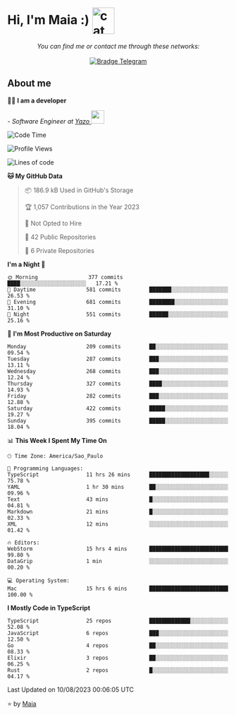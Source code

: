 <h1 align="left">Hi, I'm Maia :) 
<img src="https://emojis.slackmojis.com/emojis/images/1643509834/36299/black-cat.gif?1643509834" width="50" height="60" align="center"  alt="cat"/>
</h1>

<p align="center">
    <i>You can find me or contact me through these networks:</i>
    <br/><br/>
    <a href="https://t.me/mrootx" target="_blank">
        <img src="https://img.shields.io/badge/-Telegram-2CA5E0?logo=telegram&style=flat&logoColor=white" alt="Bradge Telegram" />
    </a>
</p>

## About me

:technologist: <strong>I am a developer</strong> <br>

<p><em> - Software Engineer at <a href="[https://pdasolucoes.com.br](https://yazo.com.br/)">Yazo
</a><img src="https://media.giphy.com/media/WUlplcMpOCEmTGBtBW/giphy.gif" width="30"> 
</em></p>

<!--START_SECTION:waka-->
![Code Time](http://img.shields.io/badge/Code%20Time-3%2C012%20hrs%203%20mins-blue)

![Profile Views](http://img.shields.io/badge/Profile%20Views-0-blue)

![Lines of code](https://img.shields.io/badge/From%20Hello%20World%20I%27ve%20Written-486.6%20thousand%20lines%20of%20code-blue)

**🐱 My GitHub Data** 

> 📦 186.9 kB Used in GitHub's Storage 
 > 
> 🏆 1,057 Contributions in the Year 2023
 > 
> 🚫 Not Opted to Hire
 > 
> 📜 42 Public Repositories 
 > 
> 🔑 6 Private Repositories 
 > 
**I'm a Night 🦉** 

```text
🌞 Morning                377 commits         ████░░░░░░░░░░░░░░░░░░░░░   17.21 % 
🌆 Daytime                581 commits         ███████░░░░░░░░░░░░░░░░░░   26.53 % 
🌃 Evening                681 commits         ████████░░░░░░░░░░░░░░░░░   31.10 % 
🌙 Night                  551 commits         ██████░░░░░░░░░░░░░░░░░░░   25.16 % 
```
📅 **I'm Most Productive on Saturday** 

```text
Monday                   209 commits         ██░░░░░░░░░░░░░░░░░░░░░░░   09.54 % 
Tuesday                  287 commits         ███░░░░░░░░░░░░░░░░░░░░░░   13.11 % 
Wednesday                268 commits         ███░░░░░░░░░░░░░░░░░░░░░░   12.24 % 
Thursday                 327 commits         ████░░░░░░░░░░░░░░░░░░░░░   14.93 % 
Friday                   282 commits         ███░░░░░░░░░░░░░░░░░░░░░░   12.88 % 
Saturday                 422 commits         █████░░░░░░░░░░░░░░░░░░░░   19.27 % 
Sunday                   395 commits         █████░░░░░░░░░░░░░░░░░░░░   18.04 % 
```


📊 **This Week I Spent My Time On** 

```text
🕑︎ Time Zone: America/Sao_Paulo

💬 Programming Languages: 
TypeScript               11 hrs 26 mins      ███████████████████░░░░░░   75.78 % 
YAML                     1 hr 30 mins        ██░░░░░░░░░░░░░░░░░░░░░░░   09.96 % 
Text                     43 mins             █░░░░░░░░░░░░░░░░░░░░░░░░   04.81 % 
Markdown                 21 mins             █░░░░░░░░░░░░░░░░░░░░░░░░   02.33 % 
XML                      12 mins             ░░░░░░░░░░░░░░░░░░░░░░░░░   01.42 % 

🔥 Editors: 
WebStorm                 15 hrs 4 mins       █████████████████████████   99.80 % 
DataGrip                 1 min               ░░░░░░░░░░░░░░░░░░░░░░░░░   00.20 % 

💻 Operating System: 
Mac                      15 hrs 6 mins       █████████████████████████   100.00 % 
```

**I Mostly Code in TypeScript** 

```text
TypeScript               25 repos            █████████████░░░░░░░░░░░░   52.08 % 
JavaScript               6 repos             ███░░░░░░░░░░░░░░░░░░░░░░   12.50 % 
Go                       4 repos             ██░░░░░░░░░░░░░░░░░░░░░░░   08.33 % 
Elixir                   3 repos             ██░░░░░░░░░░░░░░░░░░░░░░░   06.25 % 
Rust                     2 repos             █░░░░░░░░░░░░░░░░░░░░░░░░   04.17 % 
```




 Last Updated on 10/08/2023 00:06:05 UTC
<!--END_SECTION:waka-->

⭐️ by [Maia](https://github.com/gabrielmaialva33/)


